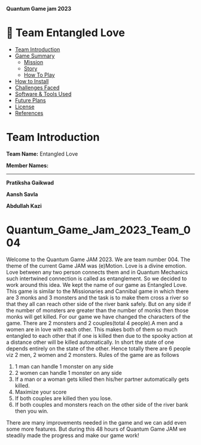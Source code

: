 **Quantum Game jam 2023**

# :space_invader: Team Entangled Love

- [Team Introduction](#team-introduction)
- [Game Summary](#game-summary)
  - [Mission](#mission)
  - [Story](#story)
  - [How To Play](#how-to-play)
- [How to Install](#how-to-install)
- [Challenges Faced](#challenges-faced)
- [Software & Tools Used](#software--tools-used)
- [Future Plans](#future-plans)
- [License](#license)
- [References](#references)

# Team Introduction
**Team Name:** Entangled Love





****Member Names:****

------------

**Pratiksha Gaikwad**

**Aansh Savla**

**Abdullah Kazi**










# Quantum_Game_Jam_2023_Team_004
Welcome to the Quantum Game JAM 2023. We are team number 004. The theme of the current Game JAM was (e)Motion. Love is a divine emotion. Love between any two person connects them and in Quantum Mechanics such intertwined
connection is called as entanglement. So we decided to work around this idea. We kept the name of our game as Entangled Love. This game is similar to the Missionaries and Cannibal game in which there are 3 monks and 3 monsters 
and the task is to make them cross a river so that they all can reach other side of the river bank safely. But on any side if the number of monsters are greater than the number of monks then those monks will get killed. 
For our game we have changed the characters of the game. There are 2 monsters and 2 couples(total 4 people).A men and a women are in love with each other. This makes both of them so much entangled to each other that if one is killed 
then due to the spooky action at a distance other will be killed automatically. In short the state of one depends entirely on the state of the other. Hence totally there are 6 people viz 2 men, 2 women and 2 monsters.
Rules of the game are as follows
1) 1 man can handle 1 monster on any side
2) 2 women can handle 1 monster on any side
3) If a man or a woman gets killed then his/her partner automatically gets killed.
4) Maximize your score
5) If both couples are killed then you lose.
6) If both couples and monsters reach on the other side of the river bank then you win.

There are many improvements needed in the game and we can add even some more features. But during this 48 hours of Quantum Game JAM we steadily made the progress and make our game work!  
